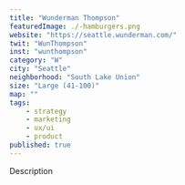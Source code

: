 ```yaml
---
title: "Wunderman Thompson"
featuredImage: ./-hamburgers.png
website: "https://seattle.wunderman.com/"
twit: "WunThompson"
inst: "wunthompson"
category: "W"
city: "Seattle"
neighborhood: "South Lake Union"
size: "Large (41-100)"
map: ""
tags:
    - strategy
    - marketing
    - ux/ui
    - product
published: true
---
```


Description
